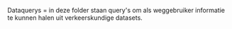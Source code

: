 Dataquerys = in deze folder staan query's om als weggebruiker informatie te kunnen halen uit verkeerskundige datasets.